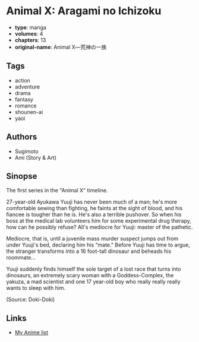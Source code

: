 # Animal X: Aragami no Ichizoku

-   **type**: manga
-   **volumes**: 4
-   **chapters**: 13
-   **original-name**: Animal X―荒神の一族

## Tags

-   action
-   adventure
-   drama
-   fantasy
-   romance
-   shounen-ai
-   yaoi

## Authors

-   Sugimoto
-   Ami (Story & Art)

## Sinopse

The first series in the "Animal X" timeline.

27-year-old Ayukawa Yuuji has never been much of a man; he's more comfortable sewing than fighting, he faints at the sight of blood, and his fiancee is tougher than he is. He's also a terrible pushover. So when his boss at the medical lab volunteers him for some experimental drug therapy, how can he possibly refuse? All's mediocre for Yuuji: master of the pathetic.

Mediocre, that is, until a juvenile mass murder suspect jumps out from under Yuuji's bed, declaring him his "mate." Before Yuuji has time to argue, the stranger transforms into a 16 foot-tall dinosaur and beheads his roommate...

Yuuji suddenly finds himself the sole target of a lost race that turns into dinosaurs, an extremely scary woman with a Goddess-Complex, the yakuza, a mad scientist and one 17 year-old boy who really really really wants to sleep with him.

(Source: Doki-Doki)

## Links

-   [My Anime list](https://myanimelist.net/manga/1150/Animal_X__Aragami_no_Ichizoku)
